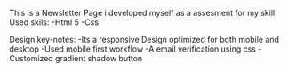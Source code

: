 This is a Newsletter Page i developed myself as a assesment  for my skill
Used skils:
-Html 5
-Css

Design key-notes:
-Its a responsive Design optimized for both mobile and desktop
-Used mobile first workflow
-A email verification using css
-Customized gradient shadow button
